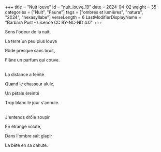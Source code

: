 +++
title = "Nuit louve"
id = "nuit_louve_19"
date = 2024-04-02
weight = 35
categories = ["Nuit", "Faune"]
tags = ["ombres et lumières", "nature", "2024", "hexasyllabe"]
verseLength = 6
LastModifierDisplayName = "Barbara Post - Licence CC BY-NC-ND 4.0"
+++

Sens l'odeur de la nuit,

La terre un peu plus louve

Rôde presque sans bruit,

Flâne un parfum qui couve.

 \
La distance a feinté

Quand le chasseur ulule,

Un pétale éreinté

Trop blanc le jour s'annule.

 \
J'entends drôle soupir

En étrange volute,

Dans l'ombre sait glapir

La bête en sa cahute.
